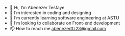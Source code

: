 - 👋 Hi, I’m Abenezer Tesfaye
- 👀 I’m interested in coding and designing
- 🌱 I’m currently learning software engineering at ASTU
- 💞️ I’m looking to collaborate on Front-end development
- 📫 How to reach me abenezerttz23@gmail.com


<!---
Abenittz/Abenittz is a ✨ special ✨ repository because its `README.md` (this file) appears on your GitHub profile.
You can click the Preview link to take a look at your changes.
--->
